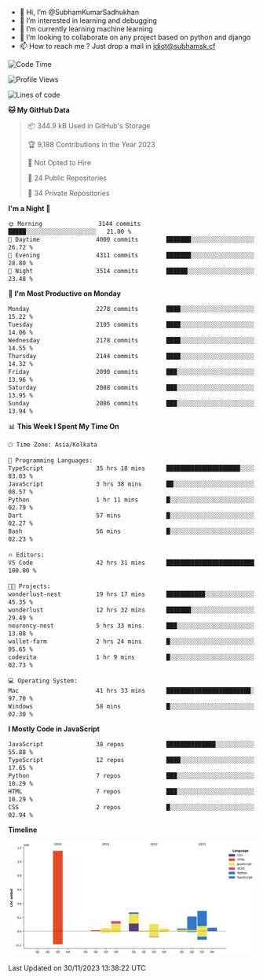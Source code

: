 - 👋 Hi, I’m @SubhamKumarSadhukhan
- 👀 I’m interested in learning and debugging
- 🌱 I’m currently learning machine learning
- 💞️ I’m looking to collaborate on any project based on python and django
- 📫 How to reach me ?
      Just drop a mail in idiot@subhamsk.cf

<!---
SubhamKumarSadhukhan/SubhamKumarSadhukhan is a ✨ special ✨ repository because its `README.md` (this file) appears on your GitHub profile.
You can click the Preview link to take a look at your changes.
--->


<!--START_SECTION:waka-->
![Code Time](http://img.shields.io/badge/Code%20Time-1%2C752%20hrs%2046%20mins-blue)

![Profile Views](http://img.shields.io/badge/Profile%20Views-0-blue)

![Lines of code](https://img.shields.io/badge/From%20Hello%20World%20I%27ve%20Written-2.4%20million%20lines%20of%20code-blue)

**🐱 My GitHub Data** 

> 📦 344.9 kB Used in GitHub's Storage 
 > 
> 🏆 9,188 Contributions in the Year 2023
 > 
> 🚫 Not Opted to Hire
 > 
> 📜 24 Public Repositories 
 > 
> 🔑 34 Private Repositories 
 > 
**I'm a Night 🦉** 

```text
🌞 Morning                3144 commits        █████░░░░░░░░░░░░░░░░░░░░   21.00 % 
🌆 Daytime                4000 commits        ███████░░░░░░░░░░░░░░░░░░   26.72 % 
🌃 Evening                4311 commits        ███████░░░░░░░░░░░░░░░░░░   28.80 % 
🌙 Night                  3514 commits        ██████░░░░░░░░░░░░░░░░░░░   23.48 % 
```
📅 **I'm Most Productive on Monday** 

```text
Monday                   2278 commits        ████░░░░░░░░░░░░░░░░░░░░░   15.22 % 
Tuesday                  2105 commits        ████░░░░░░░░░░░░░░░░░░░░░   14.06 % 
Wednesday                2178 commits        ████░░░░░░░░░░░░░░░░░░░░░   14.55 % 
Thursday                 2144 commits        ████░░░░░░░░░░░░░░░░░░░░░   14.32 % 
Friday                   2090 commits        ███░░░░░░░░░░░░░░░░░░░░░░   13.96 % 
Saturday                 2088 commits        ███░░░░░░░░░░░░░░░░░░░░░░   13.95 % 
Sunday                   2086 commits        ███░░░░░░░░░░░░░░░░░░░░░░   13.94 % 
```


📊 **This Week I Spent My Time On** 

```text
🕑︎ Time Zone: Asia/Kolkata

💬 Programming Languages: 
TypeScript               35 hrs 18 mins      █████████████████████░░░░   83.03 % 
JavaScript               3 hrs 38 mins       ██░░░░░░░░░░░░░░░░░░░░░░░   08.57 % 
Python                   1 hr 11 mins        █░░░░░░░░░░░░░░░░░░░░░░░░   02.79 % 
Dart                     57 mins             █░░░░░░░░░░░░░░░░░░░░░░░░   02.27 % 
Bash                     56 mins             █░░░░░░░░░░░░░░░░░░░░░░░░   02.23 % 

🔥 Editors: 
VS Code                  42 hrs 31 mins      █████████████████████████   100.00 % 

🐱‍💻 Projects: 
wonderlust-nest          19 hrs 17 mins      ███████████░░░░░░░░░░░░░░   45.35 % 
wonderlust               12 hrs 32 mins      ███████░░░░░░░░░░░░░░░░░░   29.49 % 
neuroncy-nest            5 hrs 33 mins       ███░░░░░░░░░░░░░░░░░░░░░░   13.08 % 
wallet-farm              2 hrs 24 mins       █░░░░░░░░░░░░░░░░░░░░░░░░   05.65 % 
codevita                 1 hr 9 mins         █░░░░░░░░░░░░░░░░░░░░░░░░   02.73 % 

💻 Operating System: 
Mac                      41 hrs 33 mins      ████████████████████████░   97.70 % 
Windows                  58 mins             █░░░░░░░░░░░░░░░░░░░░░░░░   02.30 % 
```

**I Mostly Code in JavaScript** 

```text
JavaScript               38 repos            ██████████████░░░░░░░░░░░   55.88 % 
TypeScript               12 repos            ████░░░░░░░░░░░░░░░░░░░░░   17.65 % 
Python                   7 repos             ███░░░░░░░░░░░░░░░░░░░░░░   10.29 % 
HTML                     7 repos             ███░░░░░░░░░░░░░░░░░░░░░░   10.29 % 
CSS                      2 repos             █░░░░░░░░░░░░░░░░░░░░░░░░   02.94 % 
```



**Timeline**

![Lines of Code chart](https://raw.githubusercontent.com/SubhamKumarSadhukhan/SubhamKumarSadhukhan/main/assets/bar_graph.png)


 Last Updated on 30/11/2023 13:38:22 UTC
<!--END_SECTION:waka-->
